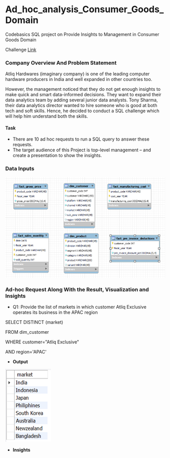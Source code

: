 # Ad_hoc_analysis_Consumer_Goods_Domain

Codebasics SQL project on Provide Insights to Management in Consumer Goods Domain

Challenge [Link](https://codebasics.io/challenge/codebasics-resume-project-challenge)

### Company Overview And Problem Statement

Atliq Hardwares (imaginary company) is one of the leading computer hardware producers in India and well expanded in other countries too.

However, the management noticed that they do not get enough insights to make quick and smart data-informed decisions. They want to expand their data analytics team by adding several junior data analysts. Tony Sharma, their data analytics director wanted to hire someone who is good at both tech and soft skills. Hence, he decided to conduct a SQL challenge which will help him understand both the skills.

#### Task

- There are 10 ad hoc requests to run a SQL query to answer these requests.
- The target audience of this Project is top-level management – and create a presentation to show the insights.

### Data Inputs

![Data Inputs](https://github.com/anteportas2023/Ad_hoc_analysis_Consumer_Goods_Domain/blob/main/Datasets/ERD_Data_inputs.png)

### Ad-hoc Request Along With the Result, Visualization and Insights

- Q1: Provide the list of markets in which customer Atliq Exclusive operates its business in the APAC region

SELECT DISTINCT (market)
 
 FROM dim_customer

WHERE customer="Atliq Exclusive" 
	
 AND region='APAC'

- **Output**

![Q1.answer](https://github.com/anteportas2023/Ad_hoc_analysis_Consumer_Goods_Domain/blob/main/Insight%20%26%20Output/Q1_answer.png)

- **Insights**




